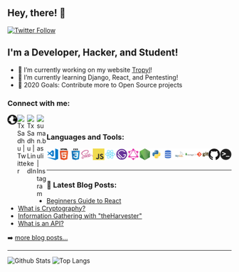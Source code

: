 ## Hey, there! :wave:

[![Twitter Follow](https://img.shields.io/twitter/follow/txsadhu?color=1DA1F2&logo=twitter&style=for-the-badge)](https://twitter.com/intent/follow?original_referer=https%3A%2F%2Fgithub.com%2Ftxsadhu&screen_name=TxSadhu)

## I'm a Developer, Hacker, and Student!

- 🔭 I’m currently working on my website [Tropyl][website]!
- 🌱 I’m currently learning Django, React, and Pentesting!
- 🥅 2020 Goals: Contribute more to Open Source projects

### Connect with me:

[<img align="left" alt="tropyl.com" width="22px" src="https://raw.githubusercontent.com/iconic/open-iconic/master/svg/globe.svg" />][website]
[<img align="left" alt="TxSadhu | Twitter" width="22px" src="https://cdn.jsdelivr.net/npm/simple-icons@v3/icons/twitter.svg" />][twitter]
[<img align="left" alt="TxSadhu | LinkedIn" width="22px" src="https://cdn.jsdelivr.net/npm/simple-icons@v3/icons/linkedin.svg" />][linkedin]
[<img align="left" alt="suman.basuli | Instagram" width="22px" src="https://cdn.jsdelivr.net/npm/simple-icons@v3/icons/instagram.svg" />][instagram]

<br />

### Languages and Tools:

[<img align="left" alt="Visual Studio Code" width="26px" src="https://raw.githubusercontent.com/github/explore/80688e429a7d4ef2fca1e82350fe8e3517d3494d/topics/visual-studio-code/visual-studio-code.png" />][website]
[<img align="left" alt="HTML5" width="26px" src="https://raw.githubusercontent.com/github/explore/80688e429a7d4ef2fca1e82350fe8e3517d3494d/topics/html/html.png" />][website]
[<img align="left" alt="CSS3" width="26px" src="https://raw.githubusercontent.com/github/explore/80688e429a7d4ef2fca1e82350fe8e3517d3494d/topics/css/css.png" />][website]
[<img align="left" alt="Sass" width="26px" src="https://raw.githubusercontent.com/github/explore/80688e429a7d4ef2fca1e82350fe8e3517d3494d/topics/sass/sass.png" />][website]
[<img align="left" alt="JavaScript" width="26px" src="https://raw.githubusercontent.com/github/explore/80688e429a7d4ef2fca1e82350fe8e3517d3494d/topics/javascript/javascript.png" />][website]
[<img align="left" alt="React" width="26px" src="https://raw.githubusercontent.com/github/explore/80688e429a7d4ef2fca1e82350fe8e3517d3494d/topics/react/react.png" />][website]
[<img align="left" alt="Gatsby" width="26px" src="https://raw.githubusercontent.com/github/explore/e94815998e4e0713912fed477a1f346ec04c3da2/topics/gatsby/gatsby.png" />][website]
[<img align="left" alt="GraphQL" width="26px" src="https://raw.githubusercontent.com/github/explore/80688e429a7d4ef2fca1e82350fe8e3517d3494d/topics/graphql/graphql.png" />][website]
[<img align="left" alt="Node.js" width="26px" src="https://raw.githubusercontent.com/github/explore/80688e429a7d4ef2fca1e82350fe8e3517d3494d/topics/nodejs/nodejs.png" />][website]
[<img align="left" alt="Deno" width="26px" src="https://raw.githubusercontent.com/github/explore/361e2821e2dea67711cde99c9c40ed357061cf27/topics/python/python.png" />][website]
[<img align="left" alt="SQL" width="26px" src="https://raw.githubusercontent.com/github/explore/80688e429a7d4ef2fca1e82350fe8e3517d3494d/topics/sql/sql.png" />][website]
[<img align="left" alt="MySQL" width="26px" src="https://raw.githubusercontent.com/github/explore/80688e429a7d4ef2fca1e82350fe8e3517d3494d/topics/mysql/mysql.png" />][website]
[<img align="left" alt="MongoDB" width="26px" src="https://raw.githubusercontent.com/github/explore/80688e429a7d4ef2fca1e82350fe8e3517d3494d/topics/mongodb/mongodb.png" />][website]
[<img align="left" alt="Git" width="26px" src="https://raw.githubusercontent.com/github/explore/80688e429a7d4ef2fca1e82350fe8e3517d3494d/topics/git/git.png" />][website]
[<img align="left" alt="GitHub" width="26px" src="https://raw.githubusercontent.com/github/explore/78df643247d429f6cc873026c0622819ad797942/topics/github/github.png" />][website]
[<img align="left" alt="Terminal" width="26px" src="https://raw.githubusercontent.com/github/explore/80688e429a7d4ef2fca1e82350fe8e3517d3494d/topics/terminal/terminal.png" />][website]

<br />
<br />

---

### 📕 Latest Blog Posts:

<!-- BLOG-POST-LIST:START -->

- [Beginners Guide to React](https://tropyl.com/beginners-guide-to-react-ckd615kn0014mn5s1g26wcvar)
- [What is Cryptography?](https://tropyl.com/what-is-cryptography-ckd1dkixw004kc4s1axoo8e4i)
- [Information Gathering with "theHarvester"](https://tropyl.com/information-gathering-with-theharvester-ckcuotdsm008i7os1gtwyfxjv)
- [What is an API?](https://tropyl.com/what-is-an-api-ckcr2dg0c009vpms11ixv82gd)
<!-- BLOG-POST-LIST:END -->

➡️ [more blog posts...](https://tropyl.com)

---

![Github Stats](https://github-readme-stats.codestackr.vercel.app/api?username=txsadhu&show_icons=true&hide_border=true)
![Top Langs](https://github-readme-stats.vercel.app/api/top-langs/?username=txsadhu&show_icons=true&hide_border=true)

[website]: https://tropyl.com
[twitter]: https://twitter.com/txsadhu
[instagram]: https://instagram.com/suman.basuli
[linkedin]: https://linkedin.com/in/suman-basuli
